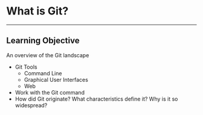# What is Git?

---

## Learning Objective

An overview of the Git landscape

 * Git Tools
   - Command Line
   - Graphical User Interfaces
   - Web
 * Work with the Git command
 * How did Git originate? What characteristics define it? Why is it so widespread?

